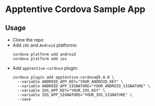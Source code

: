 # Apptentive Cordova Sample App

## Usage

- Clone the repo
- Add `iOS` and `Android` platforms:
  ```
  cordova platform add android
  cordova platform add ios
  ```
- Add `apptentive-cordova` plugin:
  ```
  cordova plugin add apptentive-cordova@5.0.0 \
  	--variable ANDROID_APP_KEY="YOUR_ANDROID_KEY" \
  	--variable ANDROID_APP_SIGNATURE="YOUR_ANDROID_SIGNATURE" \
  	--variable IOS_APP_KEY="YOUR_IOS_KEY" \
  	--variable IOS_APP_SIGNATURE="YOUR_IOS_SIGNATURE" \
  	--save
  ```
